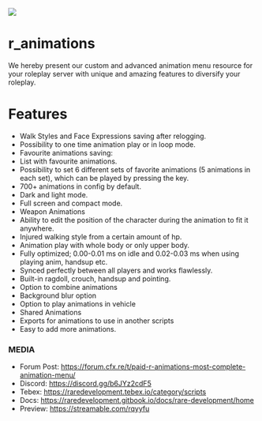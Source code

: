 ![](https://media.discordapp.net/attachments/986724861042892831/997127714358165534/r_aniamtions.png)

# r_animations
We hereby present our custom and advanced animation menu resource for your roleplay server with unique and amazing features to diversify your roleplay.

# Features
- Walk Styles and Face Expressions saving after relogging.
- Possibility to one time animation play or in loop mode.
- Favourite animations saving:
- List with favourite animations.
- Possibility to set 6 different sets of favorite animations (5 animations in each set), which can be played by pressing the key.
- 700+ animations in config by default.
- Dark and light mode.
- Full screen and compact mode.
- Weapon Animations
- Ability to edit the position of the character during the animation to fit it anywhere.
- Injured walking style from a certain amount of hp.
- Animation play with whole body or only upper body.
- Fully optimized; 0.00-0.01 ms on idle and 0.02-0.03 ms when using playing anim, handsup etc.
- Synced perfectly between all players and works flawlessly.
- Built-in ragdoll, crouch, handsup and pointing.
- Option to combine animations
- Background blur option
- Option to play animations in vehicle
- Shared Animations
- Exports for animations to use in another scripts
- Easy to add more animations.

### MEDIA
- Forum Post: https://forum.cfx.re/t/paid-r-animations-most-complete-animation-menu/
- Discord: https://discord.gg/b6JYz2cdF5
- Tebex: https://raredevelopment.tebex.io/category/scripts
- Docs: https://raredevelopment.gitbook.io/docs/rare-development/home
- Preview: https://streamable.com/rqyyfu

